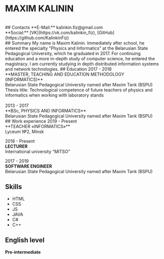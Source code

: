 # MAXIM KALININ
<br>
## Contacts
**E-Mail:** kalinkin.fiz@gmail.com<br>
**Social:** [VK](https://vk.com/kalinkin_fiz), [GitHub](https://github.com/KalinkinFiz)
<br>
## Summary
My name is Maxim Kalinin. Immediately after school, he entered the specialty "Physics and Informatics" at the Belarusian State Pedagogical University, which he graduated in 2017. 
For continuing education and a more in-depth study of computer science, he entered the magistracy. 
I am currently studying in depth distributed information systems and network technologies.
## Education
2017 - 2018<br>
**MASTER, TEACHING AND EDUCATION METHODOLOGY (INFORMATICS)** <br>
Belarusian State Pedagogical University named after Maxim Tank (BSPU)<br>
Thesis title: Technological competence of future teachers of physics and informatics when working with laboratory stands<br>
<br>
2013 - 2017<br>
**BSc, PHYSICS AND INFORMATICS**<br>
Belarusian State Pedagogical University named after Maxim Tank (BSPU)<br>
## Work experience
2019 - Present <br>
**TEACHER «INFORMATICS»** <br>
Lyceum №2, Minsk <br>

2018 - Present <br>
**LECTURER**<br>
International university “MITSO”<br>

2017 - 2019<br>
**SOFTWARE ENGINEER**<br>
Belarusian State Pedagogical University named after Maxim Tank (BSPU)
## Skills
* HTML
* CSS
* JS
* JAVA
* C#
* C++
## English level
**Pre-intermediate**
